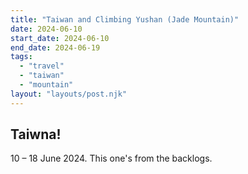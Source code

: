 ```yaml
---
title: "Taiwan and Climbing Yushan (Jade Mountain)"
date: 2024-06-10
start_date: 2024-06-10
end_date: 2024-06-19
tags:
  - "travel"
  - "taiwan"
  - "mountain"
layout: "layouts/post.njk"
---
```


## Taiwna!

10 – 18 June 2024.
This one's from the backlogs.